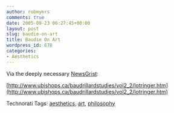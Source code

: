 ```yaml
---
author: robmyers
comments: true
date: 2005-09-23 06:27:45+00:00
layout: post
slug: baudie-on-art
title: Baudie On Art
wordpress_id: 678
categories:
- Aesthetics
---
```


  
Via the deeply necessary [NewsGrist](http://newsgist.typepad.com/):  


  
[http://www.ubishops.ca/baudrillardstudies/vol2_2/lotringer.htm](http://www.ubishops.ca/baudrillardstudies/vol2_2/lotringer.htm)  


  


Technorati Tags: [aesthetics](http://www.technorati.com/tag/aesthetics), [art](http://www.technorati.com/tag/art), [philosophy](http://www.technorati.com/tag/philosophy)

  


